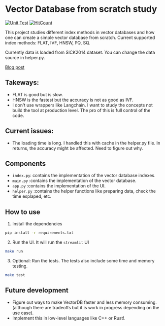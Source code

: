 # Vector Database from scratch study
[![Unit Test](https://github.com/chrislevn/vector_database_study/actions/workflows/unit-test.yml/badge.svg)](https://github.com/chrislevn/vector_database_study/actions/workflows/unit-test.yml)
[![HitCount](https://hits.dwyl.com/chrislevn/vector_database_study.svg?style=flat-square)](http://hits.dwyl.com/chrislevn/vector_database_study)

This project studies different index methods in vector databases and how one can create a simple vector database from scratch.
Current supported index methods: FLAT, IVF, HNSW, PQ, SQ. 

Currently data is loaded from SICK2014 dataset. You can change the data source in helper.py.

[Blog post](https://christopherle.com/blog/2024/research-on-vector-db/)

## Takeways: 
- FLAT is good but is slow. 
- HNSW is the fastest but the accuracy is not as good as IVF.
- I don't use wrappers like Langchain. I want to study the concepts not build the tool at production level. The pro of this is full control of the code.

## Current issues: 
- The loading time is long. I handled this with cache in the helper.py file. In returns, the accuracy might be affected. Need to figure out why. 

## Components
- `index.py`: contains the implementation of the vector database indexes.
- `main.py` :contains the implementation of the vector database.
- `app.py` :contains the implementation of the UI.
- `helper.py` :contains the helper functions like preparing data, check the time esplaped, etc.

## How to use 

1. Install the dependencies
```bash
pip install -r requirements.txt
```

2. Run the UI. It will run the `streamlit` UI
```bash
make run
```

3. Optional: Run the tests. The tests also include some time and memory testing. 
```bash
make test
```

<!-- ## DevOps
### Building and running your application

When you're ready, start your application by running:
`docker compose up --build`.

Your application will be available at http://localhost:5002.

### Deploying your application to the cloud

First, build your image, e.g.: `docker build -t myapp .`.
If your cloud uses a different CPU architecture than your development
machine (e.g., you are on a Mac M1 and your cloud provider is amd64),
you'll want to build the image for that platform, e.g.:
`docker build --platform=linux/amd64 -t myapp .`.

Then, push it to your registry, e.g. `docker push myregistry.com/myapp`.

Consult Docker's [getting started](https://docs.docker.com/go/get-started-sharing/)
docs for more detail on building and pushing.

### References
* [Docker's Python guide](https://docs.docker.com/language/python/) -->

## Future development
- Figure out ways to make VectorDB faster and less memory consuming. (although there are tradeoffs but it is work in progress depending on the use case). 
- Implement this in low-level languages like C++ or Rust!.